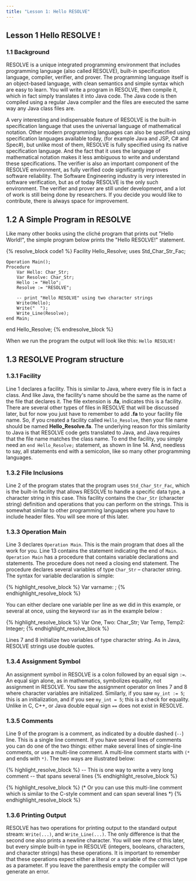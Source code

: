 ```yaml
---
title: "Lesson 1: Hello RESOLVE"
---
```


## Lesson 1 Hello RESOLVE !
### 1.1 Background
RESOLVE is a unique integrated programming environment that includes programming language (also called RESOLVE), built-in specification language, compiler, verifier, and prover. The programming language itself is an object-based language, with clean semantics and simple syntax which are easy to learn. You will write a program in RESOLVE, then compile it, which in fact simply translates it into Java code. The Java code is then compiled using a regular Java compiler and the files are executed the same way any Java class files are.

A very interesting and indispensable feature of RESOLVE is the built-in specification language that uses the universal language of mathematical notation. Other modern programming languages can also be specified using specification languages available today, (for example Java and JSP, C# and Spec#), but unlike most of them, RESOLVE is fully specified using its native specification language. And the fact that it uses the language of mathematical notation makes it less ambiguous to write and understand these specifications. The verifier is also an important component of the RESOLVE environment, as fully verified code significantly improves software reliability. The Software Engineering industry is very interested in software verification, but as of today RESOLVE is the only such environment. The verifier and prover are still under development, and a lot of work is still being done by researchers. If you decide you would like to contribute, there is always space for improvement.

## 1.2 A Simple Program in RESOLVE
Like many other books using the cliché program that prints out "Hello World!", the simple program below prints the "Hello RESOLVE!" statement.

{% resolve_block code1 %}
Facility Hello_Resolve;
    uses Std_Char_Str_Fac;
    
    Operation Main();
    Procedure
        Var Hello: Char_Str;
        Var Resolve: Char_Str;
        Hello := "Hello";
        Resolve := "RESOLVE";
       
        -- print "Hello RESOLVE" using two character strings
        Write(Hello);
        Write("  ");
        Write_Line(Resolve);
    end Main;
end Hello_Resolve;
{% endresolve_block %}

When we run the program the output will look like this: `Hello RESOLVE!`

## 1.3 RESOLVE Program structure
### 1.3.1 Facility
Line 1 declares a facility. This is similar to Java, where every file is in fact a class. And like Java, the facility's name should be the same as the name of the file that declares it. The file extension is **.fa**, indicates this is a facility. There are several other types of files in RESOLVE that will be discussed later, but for now you just have to remember to add **.fa** to your facility file name. So, if you created a facility called `Hello_Resolve`, then your file name should be named **Hello_Resolve.fa**. The underlying reason for this similarity to Java is that RESOLVE code gets translated to Java, and Java requires that the file name matches the class name. To end the facility, you simply need an `end Hello_Resolve;` statement, as shown in line 14. And, needless to say, all statements end with a semicolon, like so many other programming languages.

### 1.3.2 File Inclusions
Line 2 of the program states that the program uses `Std_Char_Str_Fac`, which is the built-in facility that allows RESOLVE to handle a specific data type, a character string in this case. This facility contains the `Char_Str` (character string) definition and operations that you can perform on the strings. This is somewhat similar to other programming languages where you have to include header files. You will see more of this later.

### 1.3.3 Operation Main
Line 3 declares `Operation Main`. This is the main program that does all the work for you. Line 13 contains the statement indicating the end of `Main`. `Operation Main` has a procedure that contains variable declarations and statements. The procedure does not need a closing end statement. The procedure declares several variables of type `Char_Str` – character string. The syntax for variable declaration is simple:

{% highlight_resolve_block %}
Var varname: <Vartype>;
{% endhighlight_resolve_block %}

You can either declare one variable per line as we did in this example, or several at once, using the keyword `Var` as in the example below :

{% highlight_resolve_block %}
Var One, Two: Char_Str;
Var Temp, Temp2: Integer;
{% endhighlight_resolve_block %}

Lines 7 and 8 initialize two variables of type character string. As in Java, RESOLVE strings use double quotes.

### 1.3.4 Assignment Symbol
An assignment symbol in RESOLVE is a colon followed by an equal sign `:=`. An equal sign alone, as in mathematics, symbolizes equality, not assignment in RESOLVE. You saw the assignment operator on lines 7 and 8 where character variables are initialized. Similarly, if you saw `my_int := 5`; this is an initialization, and if you see `my_int = 5`; this is a check for equality. Unlike in C, C++, or Java double equal sign `==` does not exist in RESOLVE.

### 1.3.5 Comments
Line 9 of the program is a comment, as indicated by a double dashed (`--`) line. This is a single line comment. If you have several lines of comments you can do one of the two things: either make several lines of single-line comments, or use a multi-line comment. A multi-line comment starts with `(*` and ends with `*)`. The two ways are illustrated below:

{% highlight_resolve_block %}
-- This is one way to write a very long comment
-- that spans several lines
{% endhighlight_resolve_block %}

{% highlight_resolve_block %}
(* Or you can use this multi-line comment which is
   similar to the C-style comment and can span
   several lines *)
{% endhighlight_resolve_block %}

### 1.3.6 Printing Output
RESOLVE has two operations for printing output to the standard output stream: `Write(...)`, and `Write_Line(...)`. The only difference is that the second one also prints a newline character. You will see more of this later, but every simple built-in type in RESOLVE (integers, booleans, characters, and character strings) has these operations. It is important to remember that these operations expect either a literal or a variable of the correct type as a parameter. If you leave the parenthesis empty the compiler will generate an error.
